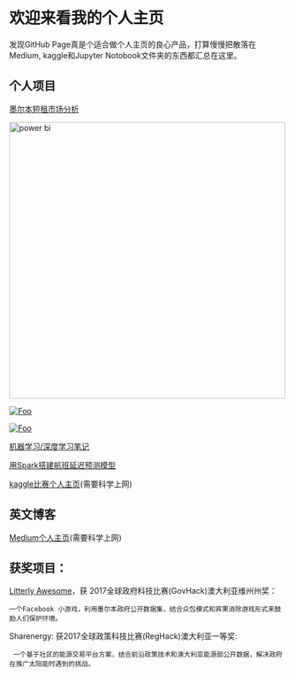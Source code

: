 # 欢迎来看我的个人主页

发现GitHub Page真是个适合做个人主页的良心产品，打算慢慢把散落在Medium, kaggle和Jupyter Notobook文件夹的东西都汇总在这里。


## 个人项目

[墨尔本短租市场分析](https://tylerxiety.github.io/Rental-Market-Analysis/)

[<img src='https://github.com/tylerxiety/page/blob/master/ausdash.png' width='500' alt='power bi'/>](https://tylerxiety.github.io/Rental-Market-Analysis/)

[![Foo](https://github.com/tylerxiety/page/blob/master/ausdash.png)](https://tylerxiety.github.io/Rental-Market-Analysis/)


<a href="https://github.com/tylerxiety/page/blob/master/ausdash.png" rel="some text">![Foo](https://tylerxiety.github.io/Rental-Market-Analysis/)</a>

[机器学习/深度学习笔记](https://github.com/tylerxiety/the-Hitchhiker-s-Guide-to-Data-Science)

[用Spark搭建航班延迟预测模型](https://github.com/tylerxiety/Flight-delay-prediction-with-Spark)

[kaggle比赛个人主页](https://www.kaggle.com/tylerx)(需要科学上网)


## 英文博客
[Medium个人主页](https://medium.com/@tylerxty)(需要科学上网)  




## 获奖项目：
[Litterly Awesome](https://github.com/tylerxty/Litterly-Awesome)，获 2017全球政府科技比赛(GovHack)澳大利亚维州州奖：
    
    一个Facebook 小游戏，利用墨尔本政府公开数据集，结合众包模式和宾果消除游戏形式来鼓励人们保护环境。
    
 Sharenergy: 获2017全球政策科技比赛(RegHack)澳大利亚一等奖:
     
     一个基于社区的能源交易平台方案，结合前沿政策技术和澳大利亚能源部公开数据，解决政府在推广太阳能时遇到的挑战。


